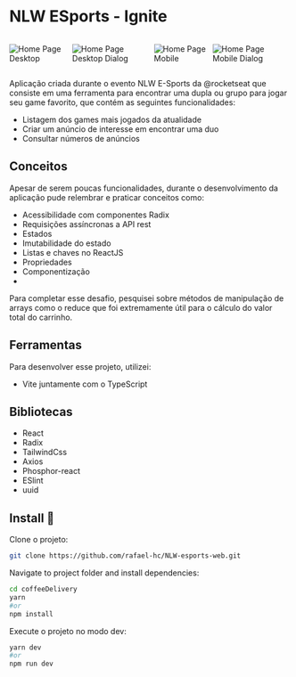 # NLW ESports - Ignite


<div style="display:flex;">

 <div>

  ![Home Page Desktop](https://dsm01pap007files.storage.live.com/y4mW1gKfkgnr8Zqzl8dcPTCPjWyx4Xn8HkD7_ORAxeGArqjwt1Qz9CeGUHgCvVzmbqMUyfcmvxmNq3Zdzv7J5qrPCZraHP4bcVk8ISJNR-4GGthlGnOQRUOcluWRii5fEP6tYSbbLvd_Gha72S40j9XJk7hp3AsO2FOrgiUyr7kOsUuH8hkG4ugSXGXdJGYHYflQlwl62Qrja91T0lfVGYMFDXmHRmgsAEoy2Ke9yJ0if0?encodeFailures=1&width=1754&height=815)

 </div>
  
  ![Home Page Desktop Dialog](https://dsm01pap007files.storage.live.com/y4mxvkRQy7GPcHThM62BE9eo83Cbx3jsnVB2_zrOKhCAfLG08PdOsOTWchwQ7InIOvaJdKPjz2SgWpeDWQ0Rq5Oq7C9P3toVaHNC1KIye2iHM9qpFuHVk2U9fV2h9ZONRQmIEWMUTQI6DjjC7ZKwDA0vsl-edqKRXfvS9bNZVyJQhUISoQO4GAti34jsczej4uDVhFpTqWFlGXAHDz6d2D1cbgRiKP-k4ESqZUs_lwE0rk?encodeFailures=1&width=1754&height=815)
  
  ![Home Page Mobile](https://dsm01pap007files.storage.live.com/y4mlhi0KBXzeVFsyhU_rbBqODL_tPgmG__5UF_8rIZxkbdREHfTLbsZh2cfjM6PB520bZecM7dW28zcS3NiCem6VLloBdqhY5_vshTsvBJ0XZ5kR1d2bdUHt6TqWjoxf-NLujY5kJLAM4dVReD7EbmBR95s_swL2cvr0eUjzkINBj1SJDxUCCb2kKsRrZ78TZ7f7EYYlRK9q1D-wy-0H_oAAxR6zvpq_rhCZ06LKlTqu3s?encodeFailures=1&width=254&height=832)
  
  ![Home Page Mobile Dialog](https://dsm01pap007files.storage.live.com/y4mJx2nNqrn_b5iKjNKMuBKX5Luz-1kbW2wsZQqW3WW8dWhiOJnRSWVNB6da8S_QW1JfcY4jjmlxZDREAznLIVroLEubp4Qv3dJ8ZxLAgrGYNt1TQaZNTe7ivvxux3Ela4J_C5FJQ7s0qRjvk9LAHASYUbysCvD5fPm8SRUr1bfJ2zOSO0nZDC0lIs9cGgSqlYA0kL5nIppFLrpvb8gUmE3CPiKFVUw9MaQ_T4x2sWd6iQ?encodeFailures=1&width=254&height=832)
</div>





Aplicação criada durante o evento NLW E-Sports da @rocketseat que consiste em uma ferramenta para encontrar uma dupla ou grupo para jogar seu game favorito, que contém as seguintes funcionalidades:

- Listagem dos games mais jogados da atualidade
- Criar um anúncio de interesse em encontrar uma duo
- Consultar números de anúncios

## Conceitos

Apesar de serem poucas funcionalidades, durante o desenvolvimento da aplicação pude relembrar e praticar conceitos como:

- Acessibilidade com componentes Radix
- Requisições assíncronas a API rest
- Estados
- Imutabilidade do estado
- Listas e chaves no ReactJS
- Propriedades
- Componentização
- 


Para completar esse desafio, pesquisei sobre métodos de manipulação de arrays como o reduce que foi extremamente útil para o cálculo do valor total do carrinho.  

## Ferramentas

Para desenvolver esse projeto, utilizei:

- Vite juntamente com o TypeScript

## Bibliotecas

- React
- Radix
- TailwindCss
- Axios
- Phosphor-react
- ESlint
- uuid

## Install 🚀

Clone o projeto:

```sh
git clone https://github.com/rafael-hc/NLW-esports-web.git
```

Navigate to project folder and install dependencies:

```sh
cd coffeeDelivery
yarn
#or
npm install
```

Execute o projeto no modo dev:

```sh
yarn dev
#or
npm run dev
```